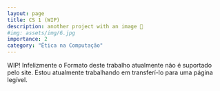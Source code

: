 ```yaml
---
layout: page
title: CS 1 (WIP)
description: another project with an image 🎉
#img: assets/img/6.jpg
importance: 2
category: "Ética na Computação"
---
```

WIP! Infelizmente o Formato deste trabalho atualmente não é suportado pelo site. Estou atualmente trabalhando em transferí-lo para uma página legível.